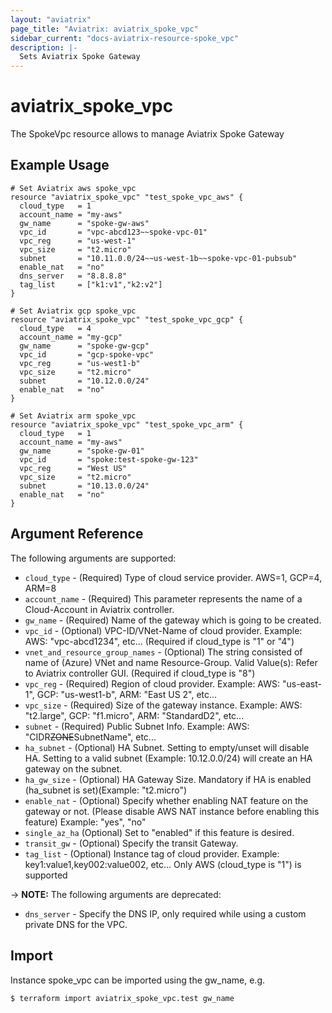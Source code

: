 ```yaml
---
layout: "aviatrix"
page_title: "Aviatrix: aviatrix_spoke_vpc"
sidebar_current: "docs-aviatrix-resource-spoke_vpc"
description: |-
  Sets Aviatrix Spoke Gateway
---
```


# aviatrix_spoke_vpc

The SpokeVpc resource allows to manage Aviatrix Spoke Gateway

## Example Usage

```hcl
# Set Aviatrix aws spoke_vpc
resource "aviatrix_spoke_vpc" "test_spoke_vpc_aws" {
  cloud_type   = 1
  account_name = "my-aws"
  gw_name      = "spoke-gw-aws"
  vpc_id       = "vpc-abcd123~~spoke-vpc-01"
  vpc_reg      = "us-west-1"
  vpc_size     = "t2.micro"
  subnet       = "10.11.0.0/24~~us-west-1b~~spoke-vpc-01-pubsub"
  enable_nat   = "no"
  dns_server   = "8.8.8.8"
  tag_list     = ["k1:v1","k2:v2"]
}

# Set Aviatrix gcp spoke_vpc
resource "aviatrix_spoke_vpc" "test_spoke_vpc_gcp" {
  cloud_type   = 4
  account_name = "my-gcp"
  gw_name      = "spoke-gw-gcp"
  vpc_id       = "gcp-spoke-vpc"
  vpc_reg      = "us-west1-b"
  vpc_size     = "t2.micro"
  subnet       = "10.12.0.0/24"
  enable_nat   = "no"
}

# Set Aviatrix arm spoke_vpc
resource "aviatrix_spoke_vpc" "test_spoke_vpc_arm" {
  cloud_type   = 1
  account_name = "my-aws"
  gw_name      = "spoke-gw-01"
  vpc_id       = "spoke:test-spoke-gw-123"
  vpc_reg      = "West US"
  vpc_size     = "t2.micro"
  subnet       = "10.13.0.0/24"
  enable_nat   = "no"
}
```

## Argument Reference

The following arguments are supported:

* `cloud_type` - (Required) Type of cloud service provider. AWS=1, GCP=4, ARM=8
* `account_name` - (Required) This parameter represents the name of a Cloud-Account in Aviatrix controller.
* `gw_name` - (Required) Name of the gateway which is going to be created.
* `vpc_id` - (Optional) VPC-ID/VNet-Name of cloud provider. Example: AWS: "vpc-abcd1234", etc... (Required if cloud_type is "1" or "4")
* `vnet_and_resource_group_names` - (Optional) The string consisted of name of (Azure) VNet and name Resource-Group. Valid Value(s): Refer to Aviatrix controller GUI. (Required if cloud_type is "8")
* `vpc_reg` - (Required) Region of cloud provider. Example: AWS: "us-east-1", GCP: "us-west1-b", ARM: "East US 2", etc...
* `vpc_size` - (Required) Size of the gateway instance. Example: AWS: "t2.large", GCP: "f1.micro", ARM: "StandardD2", etc...
* `subnet` - (Required) Public Subnet Info. Example: AWS: "CIDR~~ZONE~~SubnetName", etc...
* `ha_subnet` - (Optional) HA Subnet. Setting to empty/unset will disable HA. Setting to a valid subnet (Example: 10.12.0.0/24) will create an HA gateway on the subnet.
* `ha_gw_size` - (Optional) HA Gateway Size. Mandatory if HA is enabled (ha_subnet is set)(Example: "t2.micro")
* `enable_nat` - (Optional) Specify whether enabling NAT feature on the gateway or not. (Please disable AWS NAT instance before enabling this feature) Example: "yes", "no"
* `single_az_ha` (Optional) Set to "enabled" if this feature is desired.
* `transit_gw` - (Optional)  Specify the transit Gateway.
* `tag_list` - (Optional) Instance tag of cloud provider. Example: key1:value1,key002:value002, etc... Only AWS (cloud_type is "1") is supported

-> **NOTE:** The following arguments are deprecated:

* `dns_server` - Specify the DNS IP, only required while using a custom private DNS for the VPC.

## Import

Instance spoke_vpc can be imported using the gw_name, e.g.

```
$ terraform import aviatrix_spoke_vpc.test gw_name
```

